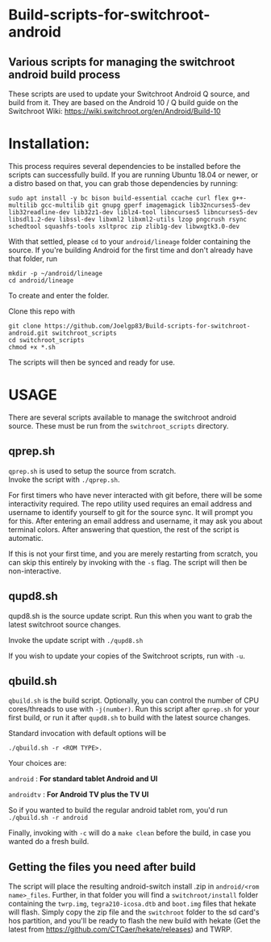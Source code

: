 # Build-scripts-for-switchroot-android
## Various scripts for managing the switchroot android build process

These scripts are used to update your Switchroot Android Q source, and build from it.  They are based on the Android 10 / Q build guide on the Switchroot Wiki: https://wiki.switchroot.org/en/Android/Build-10

# Installation:

This process requires several dependencies to be installed before the scripts can successfully build.  If you are running Ubuntu 18.04 or newer, or a distro based on that, you can grab those dependencies by running:

```
sudo apt install -y bc bison build-essential ccache curl flex g++-multilib gcc-multilib git gnupg gperf imagemagick lib32ncurses5-dev lib32readline-dev lib32z1-dev liblz4-tool libncurses5 libncurses5-dev libsdl1.2-dev libssl-dev libxml2 libxml2-utils lzop pngcrush rsync schedtool squashfs-tools xsltproc zip zlib1g-dev libwxgtk3.0-dev
```
With that settled, please `cd` to your `android/lineage` folder containing the source. If you're building Android for the first time and don't already have that folder, run

```
mkdir -p ~/android/lineage
cd android/lineage
```

To create and enter the folder.

Clone this repo with 
```
git clone https://github.com/Joelgp83/Build-scripts-for-switchroot-android.git switchroot_scripts
cd switchroot_scripts
chmod +x *.sh
```
The scripts will then be synced and ready for use.  

# USAGE
There are several scripts available to manage the switchroot android source. These must be run from the `switchroot_scripts` directory.

## qprep.sh
`qprep.sh` is used to setup the source from scratch.  
Invoke the script with `./qprep.sh`.

For first timers who have never interacted with git before, there will be some interactivity required.  The repo utility used requires an email address and username to identify yourself to git for the source sync. It will prompt you for this.  After entering an email address and username, it may ask you about terminal colors.  After answering that question, the rest of the script is automatic.

If this is not your first time, and you are merely restarting from scratch, you can skip this entirely by invoking with the `-s` flag. The script will then be non-interactive.

## qupd8.sh

qupd8.sh is the source update script.  Run this when you want to grab the latest switchroot source changes.

Invoke the update script with `./qupd8.sh `   


If you wish to update your copies of the Switchroot scripts, run with `-u`.


## qbuild.sh

`qbuild.sh` is the build script. Optionally, you can control the number of CPU cores/threads to use with `-j(number)`.  Run this script after `qprep.sh` for your first build, or run it after `qupd8.sh` to build with the latest source changes.

Standard invocation with default options will be 

```
./qbuild.sh -r <ROM TYPE>.
``` 

Your choices are:

`android` : **For standard tablet Android and UI**

`androidtv` : **For Android TV plus the TV UI**

So if you wanted to build the regular android tablet rom, you'd run `./qbuild.sh -r android`  

Finally, invoking with `-c` will do a `make clean` before the build, in case you wanted do a fresh build.


## Getting the files you need after build

The script will place the resulting android-switch install .zip in `android/<rom name>_files`.  Further, in that folder you will find a `switchroot/install` folder containing the `twrp.img`, `tegra210-icosa.dtb` and `boot.img` files that hekate will flash. Simply copy the zip file and the `switchroot` folder to the sd card's hos partition, and you'll be ready to flash the new build with hekate (Get the latest from https://github.com/CTCaer/hekate/releases) and TWRP.
